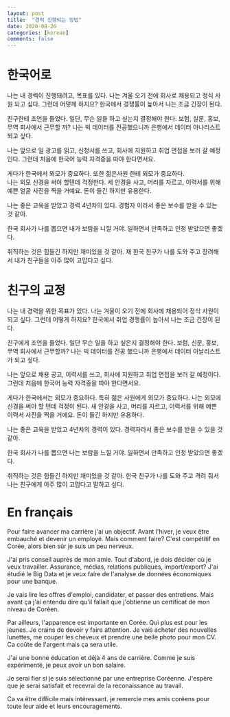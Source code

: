 ```yaml
---
layout: post
title:  "경력 진행되는 방법"
date: 2020-08-26
categories: [korean]
comments: false
---
```


# 한국어로 
나는 내 경력이 진행돼려고, 목표를 있다.
나는 겨울 오기 전에 회사로 채용되고 정식 사원 되고 싶다. 
그런데 어덯께 하지요? 
한국에서 경쟁률이 높아서 나는 조금 긴장이 된다.

친구한테 조언을 들었다. 
일단, 무슨 일을 하고 싶는지 결정해야 한다. 
보험, 실문, 홍보, 무역 회사에서 근무할 까? 
나는 빅 데이터를 전공했으니까 은행에서 데이터 아나리스트 되고 싶다. 

나는 앞으로 일 광고를 읽고, 신청서를 쓰고, 회사에 지원하고 취업 면접을 보러 갈 예정인다. 
그런데 처음에 한국어 능력 자격증을 따야 한다면서요. 

게다가 한국에서 외모가 중요하다. 
또한 젊은사원 한테 외모가 중요하다.  
나는 외모 신경을 써야 할텐데 걱정한다. 
세 안경을 사고, 머리를 자르고, 이력서를 위해 예쁜 얼굴 사진을 찍을 거예요. 
돈이 들긴 하지만 유용한다.

나는 좋은 교육을 받았고 경력 4년차의 있다.
경험자 이라서 좋은 보수를 받을 수 있는 것 같아. 

한국 회사가 나를 뽑으면 내가 보람을 니낄 거야. 
일하면서 만족하고 인정 받았으면 좋겠다. 

취직하는 것은 힘들긴 하지만 재미있을 것 같아. 
재 한국 친구가 나를 도와 주고 장려해서 내가 친구들을 아주 많이 고맙다고 싶다. 


# 친구의 교정  
나는 내 경력을 위한 목표가 있다. 
나는 겨울이 오기 전에 회사에 채용되어 정식 사원이 되고 싶다. 
그런데 어떻게 하지요? 한국에서 취업 경쟁률이 높아서 나는 조금 긴장이 된다. 

친구에게 조언을 들었다. 
일단 무슨 일을 하고 싶은지 결정해야 한다. 
보험, 신문, 홍보, 무역 회사에서 근무할까? 
나는 빅 데이터를 전공 했으니까 은행에서 데이터 아날리스트가 되고 싶다.

나는 앞으로 채용 공고, 이력서를 쓰고, 회사에 지원하고 취업 면접을 보러 갈 예정이다. 
그런데 처음에 한국어 능력 자격증을 따야 한다면서요.

게다가 한국에서는 외모가 중요하다. 
특히 젊은 사원에게 외모가 중요하다. 
나는 외모에 신경을 써야 할 텐데 걱정이 된다. 
새 안경을 사고, 머리를 자르고, 이력서를 위해 예쁜 이력서 사진을 찍을 거에요. 
돈이 들긴 하지만 유용하다. 

나는 좋은 교육을 받았고 4년차의 경력이 있다. 
경력자라서 좋은 보수를 받을 수 있을 것 같아. 

한국 회사가 나를 뽑으면 나는 보람을 느낄 거야. 
일하면서 만족하고 인정 받았으면 좋겠다. 

취직하는 것은 힘들긴 하지만 재미있을 것 같아. 
한국 친구가 나를 도와 주고 격려 줘서 나는 친구에게 아주 많이 고맙다고 말하고 싶다.

# En français
Pour faire avancer ma carrière j'ai un objectif. 
Avant l'hiver, je veux être embauché et devenir un employé. 
Mais comment faire? 
C'est compétitif en Corée, alors bien sûr je suis un peu nerveux. 

J'ai pris conseil auprès de mon amie. 
Tout d'abord, je dois décider où je veux travailler. 
Assurance, médias, relations publiques, import/export? 
J'ai étudié le Big Data et je veux faire de l'analyse de données économiques pour une banque. 

Je vais lire les offres d'emploi, candidater, et passer des entretiens. 
Mais avant ça j'ai entendu dire qu'il fallait que j'obtienne un certificat de mon niveau de Coréen. 

Par ailleurs, l'apparence est importante en Corée. 
Qui plus est pour les jeunes. 
Je crains de devoir y faire attention. 
Je vais acheter des nouvelles lunettes, me couper les cheveux et prendre une belle photo pour mon CV. 
Ca coûte de l'argent mais ça sera utile. 

J'ai une bonne éducation et déjà 4 ans de carrière. 
Comme je suis expérimenté, je peux avoir un bon salaire. 

Je serai fier si je suis sélectionné par une entreprise Coréenne. 
J'espère que je serai satisfait et recevrai de la reconaissance au travail. 

Ca va être difficile mais intéressant.
je remercie mes amis coréens pour toute leur aide et leurs encouragements. 



